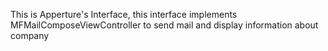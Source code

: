 This is Apperture's Interface, this interface implements MFMailComposeViewController to send mail and display information about company
